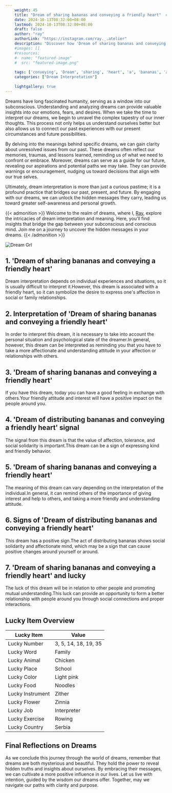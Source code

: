 ```yaml
---
    weight: 45
    title: "Dream of sharing bananas and conveying a friendly heart"  # Assuming 'title' column exists
    date: 2024-10-13T08:32:00+08:00
    lastmod: 2024-10-13T08:32:00+08:00
    draft: false
    author: "ray"
    authorLink: "https://instagram.com/ray._.atelier"
    description: "Discover how 'Dream of sharing bananas and conveying a friendly heart' can interpret your future and uncover its significant meanings in your life."
    #images: []
    #resources:
    #- name: "featured-image"
    #  src: "featured-image.png"
    
    tags: ['conveying', 'Dream', 'sharing', 'heart', 'a', 'bananas', 'and', 'friendly', 'of']
    categories: ["Dream Interpretation"]
    
    lightgallery: true
---
```

    
Dreams have long fascinated humanity, serving as a window into our subconscious. Understanding and analyzing dreams can provide valuable insights into our emotions, fears, and desires. When we take the time to interpret our dreams, we begin to unravel the complex tapestry of our inner thoughts. This process not only helps us understand ourselves better but also allows us to connect our past experiences with our present circumstances and future possibilities.

By delving into the meanings behind specific dreams, we can gain clarity about unresolved issues from our past. These dreams often reflect our memories, traumas, and lessons learned, reminding us of what we need to confront or embrace. Moreover, dreams can serve as a guide for our future, revealing our aspirations and potential paths we may take. They can provide warnings or encouragement, nudging us toward decisions that align with our true selves.

Ultimately, dream interpretation is more than just a curious pastime; it is a profound practice that bridges our past, present, and future. By engaging with our dreams, we can unlock the hidden messages they carry, leading us toward greater self-awareness and personal growth.

{{< admonition >}}
Welcome to the realm of dreams, where I, [Ray](https://instagram.com/ray._.atelier), explore the intricacies of dream interpretation and meaning. Here, you’ll find insights that bridge the gap between your subconscious and conscious mind. Join me on a journey to uncover the hidden messages in your dreams.
{{< /admonition >}}

![Dream Grl](https://cdn.pixabay.com/photo/2017/11/02/03/35/gothic-2910057_1280.jpg "Dream Grl")

## 1. 'Dream of sharing bananas and conveying a friendly heart'
Dream interpretation depends on individual experiences and situations, so it is usually difficult to interpret it.However, this dream is associated with a friendly heart, so it can symbolize the desire to express one's affection in social or family relationships.

## 2. Interpretation of 'Dream of sharing bananas and conveying a friendly heart'
In order to interpret this dream, it is necessary to take into account the personal situation and psychological state of the dreamer.In general, however, this dream can be interpreted as reminding you that you have to take a more affectionate and understanding attitude in your affection or relationships with others.

## 3. 'Dream of sharing bananas and conveying a friendly heart'
If you have this dream, today you can have a good feeling in exchange with others.Your friendly attitude and interest will have a positive impact on the people around you.

## 4. 'Dream of distributing bananas and conveying a friendly heart' signal
The signal from this dream is that the value of affection, tolerance, and social solidarity is important.This dream can be a sign of expressing kind and friendly behavior.

## 5. 'Dream of sharing bananas and conveying a friendly heart'
The meaning of this dream can vary depending on the interpretation of the individual.In general, it can remind others of the importance of giving interest and help to others, and taking a more friendly and understanding attitude.

## 6. Signs of 'Dream of distributing bananas and conveying a friendly heart'
This dream has a positive sign.The act of distributing bananas shows social solidarity and affectionate mind, which may be a sign that can cause positive changes around yourself or around.

## 7. 'Dream of sharing bananas and conveying a friendly heart' and lucky
The luck of this dream will be in relation to other people and promoting mutual understanding.This luck can provide an opportunity to form a better relationship with people around you through social connections and proper interactions.

## Lucky Item Overview
| Lucky Item          | Value              |
|---------------|--------------------|
| Lucky Number        | 3, 5, 14, 18, 19, 35  |
| Lucky Word          | Family |
| Lucky Animal        | Chicken |
| Lucky Place         | School     |
| Lucky Color         | Light pink     |
| Lucky Food          | Noodles      |
| Lucky Instrument    | Zither |
| Lucky Flower        | Zinnia    |
| Lucky Job           | Interpreter       |
| Lucky Exercise      | Rowing  |
| Lucky Country       | Serbia    |


##  Final Reflections on Dreams

As we conclude this journey through the world of dreams, remember that dreams are both mysterious and beautiful. They hold the power to reveal hidden truths and insights about ourselves. By embracing their messages, we can cultivate a more positive influence in our lives. Let us live with intention, guided by the wisdom our dreams offer. Together, may we navigate our paths with clarity and purpose.
